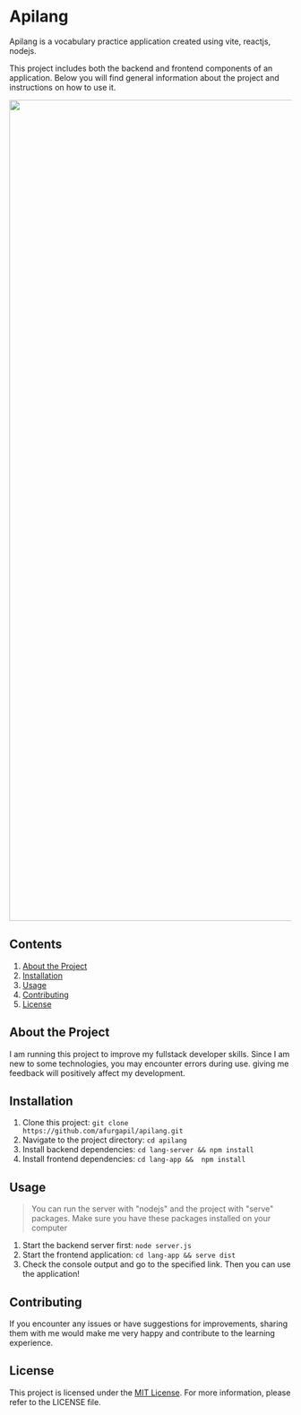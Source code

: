 # Apilang

Apilang is a vocabulary practice application created using vite, reactjs, nodejs.

This project includes both the backend and frontend components of an application. Below you will find general information about the project and instructions on how to use it.

<div align="center">
    <img width="1465" alt="dark" src="https://github.com/afurgapil/apilang/assets/99171546/ba0a4585-22e2-494b-a8c8-016a9875925a">
</div>

## Contents

1. [About the Project](#about-the-project)
2. [Installation](#installation)
3. [Usage](#usage)
4. [Contributing](#contributing)
5. [License](#license)

## About the Project

I am running this project to improve my fullstack developer skills. Since I am new to some technologies, you may encounter errors during use. giving me feedback will positively affect my development.

## Installation

1. Clone this project: `git clone https://github.com/afurgapil/apilang.git`
2. Navigate to the project directory: `cd apilang`
3. Install backend dependencies: `cd lang-server && npm install`
4. Install frontend dependencies: `cd lang-app &&  npm install`

## Usage

> You can run the server with "nodejs" and the project with "serve" packages. Make sure you have these packages installed on your computer

1. Start the backend server first: `node server.js`
2. Start the frontend application: `cd lang-app && serve dist`
3. Check the console output and go to the specified link. Then you can use the application!

## Contributing

If you encounter any issues or have suggestions for improvements, sharing them with me would make me very happy and contribute to the learning experience.

## License

This project is licensed under the [MIT License](LICENSE). For more information, please refer to the LICENSE file.
